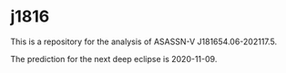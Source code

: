 # j1816
This is a repository for the analysis of ASASSN-V J181654.06-202117.5.

The prediction for the next deep eclipse is 2020-11-09.

